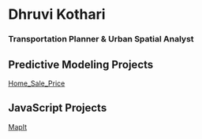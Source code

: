 # Dhruvi Kothari 
### Transportation Planner & Urban Spatial Analyst 

## Predictive Modeling Projects 
[Home_Sale_Price](Home_Sale_Price/HomeSalePrediction_Markdown.html)

## JavaScript Projects  

[MapIt](MapIt/index.html)

